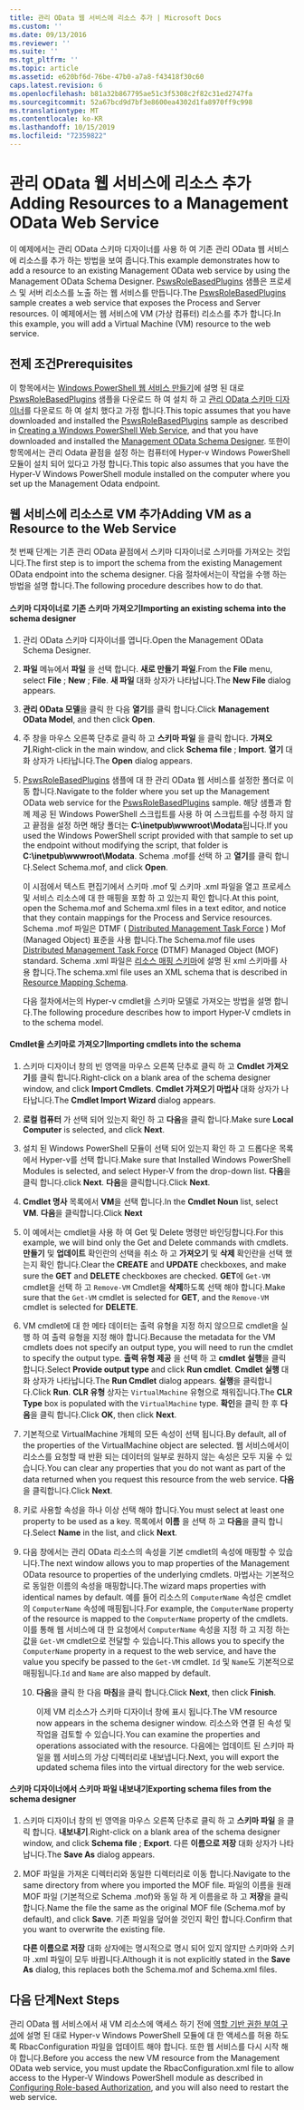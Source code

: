 ```yaml
---
title: 관리 OData 웹 서비스에 리소스 추가 | Microsoft Docs
ms.custom: ''
ms.date: 09/13/2016
ms.reviewer: ''
ms.suite: ''
ms.tgt_pltfrm: ''
ms.topic: article
ms.assetid: e620bf6d-76be-47b0-a7a8-f43418f30c60
caps.latest.revision: 6
ms.openlocfilehash: b81a32b867795ae51c3f5308c2f82c31ed2747fa
ms.sourcegitcommit: 52a67bcd9d7bf3e8600ea4302d1fa8970ff9c998
ms.translationtype: MT
ms.contentlocale: ko-KR
ms.lasthandoff: 10/15/2019
ms.locfileid: "72359822"
---
```

# <a name="adding-resources-to-a-management-odata-web-service"></a><span data-ttu-id="7f13d-102">관리 OData 웹 서비스에 리소스 추가</span><span class="sxs-lookup"><span data-stu-id="7f13d-102">Adding Resources to a Management OData Web Service</span></span>

<span data-ttu-id="7f13d-103">이 예제에서는 관리 OData 스키마 디자이너를 사용 하 여 기존 관리 OData 웹 서비스에 리소스를 추가 하는 방법을 보여 줍니다.</span><span class="sxs-lookup"><span data-stu-id="7f13d-103">This example demonstrates how to add a resource to an existing Management OData web service by using the Management OData Schema Designer.</span></span> <span data-ttu-id="7f13d-104">[PswsRoleBasedPlugins](https://code.msdn.microsoft.com:443/windowsdesktop/PswsRoleBasedPlugins-9c79b75a) 샘플은 프로세스 및 서버 리소스를 노출 하는 웹 서비스를 만듭니다.</span><span class="sxs-lookup"><span data-stu-id="7f13d-104">The [PswsRoleBasedPlugins](https://code.msdn.microsoft.com:443/windowsdesktop/PswsRoleBasedPlugins-9c79b75a) sample creates a web service that exposes the Process and Server resources.</span></span> <span data-ttu-id="7f13d-105">이 예제에서는 웹 서비스에 VM (가상 컴퓨터) 리소스를 추가 합니다.</span><span class="sxs-lookup"><span data-stu-id="7f13d-105">In this example, you will add a Virtual Machine (VM) resource to the web service.</span></span>

## <a name="prerequisites"></a><span data-ttu-id="7f13d-106">전제 조건</span><span class="sxs-lookup"><span data-stu-id="7f13d-106">Prerequisites</span></span>

<span data-ttu-id="7f13d-107">이 항목에서는 [Windows PowerShell 웹 서비스 만들기](./creating-a-management-odata-web-service.md)에 설명 된 대로 [PswsRoleBasedPlugins](https://code.msdn.microsoft.com:443/windowsdesktop/PswsRoleBasedPlugins-9c79b75a) 샘플을 다운로드 하 여 설치 하 고 [관리 OData 스키마 디자이너](https://marketplace.visualstudio.com/items?itemName=jlisc0.ManagementODataSchemaDesigner)를 다운로드 하 여 설치 했다고 가정 합니다.</span><span class="sxs-lookup"><span data-stu-id="7f13d-107">This topic assumes that you have downloaded and installed the [PswsRoleBasedPlugins](https://code.msdn.microsoft.com:443/windowsdesktop/PswsRoleBasedPlugins-9c79b75a) sample as described in [Creating a Windows PowerShell Web Service](./creating-a-management-odata-web-service.md), and that you have downloaded and installed the [Management OData Schema Designer](https://marketplace.visualstudio.com/items?itemName=jlisc0.ManagementODataSchemaDesigner).</span></span> <span data-ttu-id="7f13d-108">또한이 항목에서는 관리 Odata 끝점을 설정 하는 컴퓨터에 Hyper-v Windows PowerShell 모듈이 설치 되어 있다고 가정 합니다.</span><span class="sxs-lookup"><span data-stu-id="7f13d-108">This topic also assumes that you have the Hyper-V Windows PowerShell module installed on the computer where you set up the Management Odata endpoint.</span></span>

## <a name="adding-vm-as-a-resource-to-the-web-service"></a><span data-ttu-id="7f13d-109">웹 서비스에 리소스로 VM 추가</span><span class="sxs-lookup"><span data-stu-id="7f13d-109">Adding VM as a Resource to the Web Service</span></span>

<span data-ttu-id="7f13d-110">첫 번째 단계는 기존 관리 OData 끝점에서 스키마 디자이너로 스키마를 가져오는 것입니다.</span><span class="sxs-lookup"><span data-stu-id="7f13d-110">The first step is to import the schema from the existing Management OData endpoint into the schema designer.</span></span> <span data-ttu-id="7f13d-111">다음 절차에서는이 작업을 수행 하는 방법을 설명 합니다.</span><span class="sxs-lookup"><span data-stu-id="7f13d-111">The following procedure describes how to do that.</span></span>

#### <a name="importing-an-existing-schema-into-the-schema-designer"></a><span data-ttu-id="7f13d-112">스키마 디자이너로 기존 스키마 가져오기</span><span class="sxs-lookup"><span data-stu-id="7f13d-112">Importing an existing schema into the schema designer</span></span>

1. <span data-ttu-id="7f13d-113">관리 OData 스키마 디자이너를 엽니다.</span><span class="sxs-lookup"><span data-stu-id="7f13d-113">Open the Management OData Schema Designer.</span></span>

2. <span data-ttu-id="7f13d-114">**파일** 메뉴에서 **파일** 을 선택 합니다. **새로 만들기** **파일**.</span><span class="sxs-lookup"><span data-stu-id="7f13d-114">From the **File** menu, select **File** ; **New** ; **File**.</span></span> <span data-ttu-id="7f13d-115">**새 파일** 대화 상자가 나타납니다.</span><span class="sxs-lookup"><span data-stu-id="7f13d-115">The **New File** dialog appears.</span></span>

3. <span data-ttu-id="7f13d-116">**관리 OData 모델**을 클릭 한 다음 **열기**를 클릭 합니다.</span><span class="sxs-lookup"><span data-stu-id="7f13d-116">Click **Management OData Model**, and then click **Open**.</span></span>

4. <span data-ttu-id="7f13d-117">주 창을 마우스 오른쪽 단추로 클릭 하 고 **스키마 파일** 을 클릭 합니다. **가져오기**.</span><span class="sxs-lookup"><span data-stu-id="7f13d-117">Right-click in the main window, and click **Schema file** ; **Import**.</span></span> <span data-ttu-id="7f13d-118">**열기** 대화 상자가 나타납니다.</span><span class="sxs-lookup"><span data-stu-id="7f13d-118">The **Open** dialog appears.</span></span>

5. <span data-ttu-id="7f13d-119">[PswsRoleBasedPlugins](https://code.msdn.microsoft.com:443/windowsdesktop/PswsRoleBasedPlugins-9c79b75a) 샘플에 대 한 관리 OData 웹 서비스를 설정한 폴더로 이동 합니다.</span><span class="sxs-lookup"><span data-stu-id="7f13d-119">Navigate to the folder where you set up the Management OData web service for the [PswsRoleBasedPlugins](https://code.msdn.microsoft.com:443/windowsdesktop/PswsRoleBasedPlugins-9c79b75a) sample.</span></span> <span data-ttu-id="7f13d-120">해당 샘플과 함께 제공 된 Windows PowerShell 스크립트를 사용 하 여 스크립트를 수정 하지 않고 끝점을 설정 하면 해당 폴더는 **C:\inetpub\wwwroot\Modata**됩니다.</span><span class="sxs-lookup"><span data-stu-id="7f13d-120">If you used the Windows PowerShell script provided with that sample to set up the endpoint without modifying the script, that folder is **C:\inetpub\wwwroot\Modata**.</span></span> <span data-ttu-id="7f13d-121">Schema .mof를 선택 하 고 **열기**를 클릭 합니다.</span><span class="sxs-lookup"><span data-stu-id="7f13d-121">Select Schema.mof, and click **Open**.</span></span>

   <span data-ttu-id="7f13d-122">이 시점에서 텍스트 편집기에서 스키마 .mof 및 스키마 .xml 파일을 열고 프로세스 및 서비스 리소스에 대 한 매핑을 포함 하 고 있는지 확인 합니다.</span><span class="sxs-lookup"><span data-stu-id="7f13d-122">At this point, open the Schema.mof and Schema.xml files in a text editor, and notice that they contain mappings for the Process and Service resources.</span></span> <span data-ttu-id="7f13d-123">Schema .mof 파일은 DTMF ( [Distributed Management Task Force](https://www.dmtf.org/) ) Mof (Managed Object) 표준을 사용 합니다.</span><span class="sxs-lookup"><span data-stu-id="7f13d-123">The Schema.mof file uses [Distributed Management  Task Force](https://www.dmtf.org/) (DTMF) Managed Object (MOF) standard.</span></span> <span data-ttu-id="7f13d-124">Schema .xml 파일은 [리소스 매핑 스키마](./resource-mapping-schema.md)에 설명 된 xml 스키마를 사용 합니다.</span><span class="sxs-lookup"><span data-stu-id="7f13d-124">The schema.xml file uses an XML schema that is described in [Resource Mapping Schema](./resource-mapping-schema.md).</span></span>

   <span data-ttu-id="7f13d-125">다음 절차에서는의 Hyper-v cmdlet을 스키마 모델로 가져오는 방법을 설명 합니다.</span><span class="sxs-lookup"><span data-stu-id="7f13d-125">The following procedure describes how to import Hyper-V cmdlets in to the schema model.</span></span>

#### <a name="importing-cmdlets-into-the-schema"></a><span data-ttu-id="7f13d-126">Cmdlet을 스키마로 가져오기</span><span class="sxs-lookup"><span data-stu-id="7f13d-126">Importing cmdlets into the schema</span></span>

1. <span data-ttu-id="7f13d-127">스키마 디자이너 창의 빈 영역을 마우스 오른쪽 단추로 클릭 하 고 **Cmdlet 가져오기**를 클릭 합니다.</span><span class="sxs-lookup"><span data-stu-id="7f13d-127">Right-click on a blank area of the schema designer window, and click **Import Cmdlets**.</span></span> <span data-ttu-id="7f13d-128">**Cmdlet 가져오기 마법사** 대화 상자가 나타납니다.</span><span class="sxs-lookup"><span data-stu-id="7f13d-128">The **Cmdlet Import Wizard** dialog appears.</span></span>

2. <span data-ttu-id="7f13d-129">**로컬 컴퓨터** 가 선택 되어 있는지 확인 하 고 **다음**을 클릭 합니다.</span><span class="sxs-lookup"><span data-stu-id="7f13d-129">Make sure **Local Computer** is selected, and click **Next**.</span></span>

3. <span data-ttu-id="7f13d-130">설치 된 Windows PowerShell 모듈이 선택 되어 있는지 확인 하 고 드롭다운 목록에서 Hyper-v를 선택 합니다.</span><span class="sxs-lookup"><span data-stu-id="7f13d-130">Make sure that Installed Windows PowerShell Modules is selected, and select Hyper-V from the drop-down list.</span></span> <span data-ttu-id="7f13d-131">**다음**을 클릭 합니다.</span><span class="sxs-lookup"><span data-stu-id="7f13d-131">click **Next**.</span></span> <span data-ttu-id="7f13d-132">**다음**을 클릭합니다.</span><span class="sxs-lookup"><span data-stu-id="7f13d-132">Click **Next**.</span></span>

4. <span data-ttu-id="7f13d-133">**Cmdlet 명사** 목록에서 **VM**을 선택 합니다.</span><span class="sxs-lookup"><span data-stu-id="7f13d-133">In the **Cmdlet Noun** list, select **VM**.</span></span> <span data-ttu-id="7f13d-134">**다음**을 클릭합니다.</span><span class="sxs-lookup"><span data-stu-id="7f13d-134">Click **Next**</span></span>

5. <span data-ttu-id="7f13d-135">이 예에서는 cmdlet을 사용 하 여 Get 및 Delete 명령만 바인딩합니다.</span><span class="sxs-lookup"><span data-stu-id="7f13d-135">For this example, we will bind only the Get and Delete commands with cmdlets.</span></span> <span data-ttu-id="7f13d-136">**만들기** 및 **업데이트** 확인란의 선택을 취소 하 고 **가져오기** 및 **삭제** 확인란을 선택 했는지 확인 합니다.</span><span class="sxs-lookup"><span data-stu-id="7f13d-136">Clear the **CREATE** and **UPDATE** checkboxes, and make sure the **GET** and **DELETE** checkboxes are checked.</span></span> <span data-ttu-id="7f13d-137">**GET**에 `Get-VM` cmdlet을 선택 하 고 `Remove-VM` Cmdlet을 **삭제**하도록 선택 해야 합니다.</span><span class="sxs-lookup"><span data-stu-id="7f13d-137">Make sure that the `Get-VM` cmdlet is selected for **GET**, and the `Remove-VM` cmdlet is selected for **DELETE**.</span></span>

6. <span data-ttu-id="7f13d-138">VM cmdlet에 대 한 메타 데이터는 출력 유형을 지정 하지 않으므로 cmdlet을 실행 하 여 출력 유형을 지정 해야 합니다.</span><span class="sxs-lookup"><span data-stu-id="7f13d-138">Because the metadata for the VM cmdlets does not specify an output type, you will need to run the cmdlet to specify the output type.</span></span> <span data-ttu-id="7f13d-139">**출력 유형 제공** 을 선택 하 고 **cmdlet 실행**을 클릭 합니다.</span><span class="sxs-lookup"><span data-stu-id="7f13d-139">Select **Provide output type** and click **Run cmdlet**.</span></span> <span data-ttu-id="7f13d-140">**Cmdlet 실행** 대화 상자가 나타납니다.</span><span class="sxs-lookup"><span data-stu-id="7f13d-140">The **Run Cmdlet** dialog appears.</span></span> <span data-ttu-id="7f13d-141">**실행**을 클릭합니다.</span><span class="sxs-lookup"><span data-stu-id="7f13d-141">Click **Run**.</span></span> <span data-ttu-id="7f13d-142">**CLR 유형** 상자는 `VirtualMachine` 유형으로 채워집니다.</span><span class="sxs-lookup"><span data-stu-id="7f13d-142">The **CLR Type** box is populated with the `VirtualMachine` type.</span></span> <span data-ttu-id="7f13d-143">**확인**을 클릭 한 후 **다음**을 클릭 합니다.</span><span class="sxs-lookup"><span data-stu-id="7f13d-143">Click **OK**, then click **Next**.</span></span>

7. <span data-ttu-id="7f13d-144">기본적으로 VirtualMachine 개체의 모든 속성이 선택 됩니다.</span><span class="sxs-lookup"><span data-stu-id="7f13d-144">By default, all of the properties of the VirtualMachine object are selected.</span></span> <span data-ttu-id="7f13d-145">웹 서비스에서이 리소스를 요청할 때 반환 되는 데이터의 일부로 원하지 않는 속성은 모두 지울 수 있습니다.</span><span class="sxs-lookup"><span data-stu-id="7f13d-145">You can clear any properties that you do not want as part of the data returned when you request this resource from the web service.</span></span> <span data-ttu-id="7f13d-146">**다음**을 클릭합니다.</span><span class="sxs-lookup"><span data-stu-id="7f13d-146">Click **Next**.</span></span>

8. <span data-ttu-id="7f13d-147">키로 사용할 속성을 하나 이상 선택 해야 합니다.</span><span class="sxs-lookup"><span data-stu-id="7f13d-147">You must select at least one property to be used as a key.</span></span> <span data-ttu-id="7f13d-148">목록에서 **이름** 을 선택 하 고 **다음**을 클릭 합니다.</span><span class="sxs-lookup"><span data-stu-id="7f13d-148">Select **Name** in the list, and click **Next**.</span></span>

9. <span data-ttu-id="7f13d-149">다음 창에서는 관리 OData 리소스의 속성을 기본 cmdlet의 속성에 매핑할 수 있습니다.</span><span class="sxs-lookup"><span data-stu-id="7f13d-149">The next window allows you to map properties of the Management OData resource to properties of the underlying cmdlets.</span></span> <span data-ttu-id="7f13d-150">마법사는 기본적으로 동일한 이름의 속성을 매핑합니다.</span><span class="sxs-lookup"><span data-stu-id="7f13d-150">The wizard maps properties with identical names by default.</span></span> <span data-ttu-id="7f13d-151">예를 들어 리소스의 `ComputerName` 속성은 cmdlet의 `ComputerName` 속성에 매핑됩니다.</span><span class="sxs-lookup"><span data-stu-id="7f13d-151">For example, the `ComputerName` property of the resource is mapped to the `ComputerName` property of the cmdlets.</span></span>  <span data-ttu-id="7f13d-152">이를 통해 웹 서비스에 대 한 요청에서 `ComputerName` 속성을 지정 하 고 지정 하는 값을 `Get-VM` cmdlet으로 전달할 수 있습니다.</span><span class="sxs-lookup"><span data-stu-id="7f13d-152">This allows you to specify the `ComputerName` property in a request to the web service, and have the value you specify be passed to the `Get-VM` cmdlet.</span></span> <span data-ttu-id="7f13d-153">`Id` 및 `Name`도 기본적으로 매핑됩니다.</span><span class="sxs-lookup"><span data-stu-id="7f13d-153">`Id` and `Name` are also mapped by default.</span></span>

   10. <span data-ttu-id="7f13d-154">**다음**을 클릭 한 다음 **마침**을 클릭 합니다.</span><span class="sxs-lookup"><span data-stu-id="7f13d-154">Click **Next**, then click **Finish**.</span></span>

       <span data-ttu-id="7f13d-155">이제 VM 리소스가 스키마 디자이너 창에 표시 됩니다.</span><span class="sxs-lookup"><span data-stu-id="7f13d-155">The VM resource now appears in the schema designer window.</span></span> <span data-ttu-id="7f13d-156">리소스와 연결 된 속성 및 작업을 검토할 수 있습니다.</span><span class="sxs-lookup"><span data-stu-id="7f13d-156">You can examine the properties and operations associated with the resource.</span></span> <span data-ttu-id="7f13d-157">다음에는 업데이트 된 스키마 파일을 웹 서비스의 가상 디렉터리로 내보냅니다.</span><span class="sxs-lookup"><span data-stu-id="7f13d-157">Next, you will export the updated schema files into the virtual directory for the web service.</span></span>

#### <a name="exporting-schema-files-from-the-schema-designer"></a><span data-ttu-id="7f13d-158">스키마 디자이너에서 스키마 파일 내보내기</span><span class="sxs-lookup"><span data-stu-id="7f13d-158">Exporting schema files from the schema designer</span></span>

1. <span data-ttu-id="7f13d-159">스키마 디자이너 창의 빈 영역을 마우스 오른쪽 단추로 클릭 하 고 **스키마 파일** 을 클릭 합니다. **내보내기**.</span><span class="sxs-lookup"><span data-stu-id="7f13d-159">Right-click on a blank area of the schema designer window, and click **Schema file** ; **Export**.</span></span> <span data-ttu-id="7f13d-160">다른 **이름으로 저장** 대화 상자가 나타납니다.</span><span class="sxs-lookup"><span data-stu-id="7f13d-160">The **Save As** dialog appears.</span></span>

2. <span data-ttu-id="7f13d-161">MOF 파일을 가져온 디렉터리와 동일한 디렉터리로 이동 합니다.</span><span class="sxs-lookup"><span data-stu-id="7f13d-161">Navigate to the same directory from where you imported the MOF file.</span></span> <span data-ttu-id="7f13d-162">파일의 이름을 원래 MOF 파일 (기본적으로 Schema .mof)와 동일 하 게 이름을로 하 고 **저장**을 클릭 합니다.</span><span class="sxs-lookup"><span data-stu-id="7f13d-162">Name the file the same as the original MOF file (Schema.mof by default), and click **Save**.</span></span> <span data-ttu-id="7f13d-163">기존 파일을 덮어쓸 것인지 확인 합니다.</span><span class="sxs-lookup"><span data-stu-id="7f13d-163">Confirm that you want to overwrite the existing file.</span></span>

   <span data-ttu-id="7f13d-164">**다른 이름으로 저장** 대화 상자에는 명시적으로 명시 되어 있지 않지만 스키마와 스키마 .xml 파일이 모두 바뀝니다.</span><span class="sxs-lookup"><span data-stu-id="7f13d-164">Although it is not explicitly stated in the **Save As** dialog, this replaces both the Schema.mof and Schema.xml files.</span></span>

## <a name="next-steps"></a><span data-ttu-id="7f13d-165">다음 단계</span><span class="sxs-lookup"><span data-stu-id="7f13d-165">Next Steps</span></span>

<span data-ttu-id="7f13d-166">관리 OData 웹 서비스에서 새 VM 리소스에 액세스 하기 전에 [역할 기반 권한 부여 구성](./configuring-role-based-authorization.md)에 설명 된 대로 Hyper-v Windows PowerShell 모듈에 대 한 액세스를 허용 하도록 RbacConfiguration 파일을 업데이트 해야 합니다. 또한 웹 서비스를 다시 시작 해야 합니다.</span><span class="sxs-lookup"><span data-stu-id="7f13d-166">Before you access the new VM resource from the Management OData web service, you must update the RbacConfiguration.xml file to allow access to the Hyper-V Windows PowerShell module as described in [Configuring Role-based Authorization](./configuring-role-based-authorization.md), and you will also need to restart the web service.</span></span>